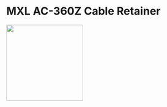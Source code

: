 # MXL AC-360Z Cable Retainer

<img src="https://github.com/pfglobal/public/blob/master/physical/mxl/mxl_360.jpg?raw=true" height="200" />
